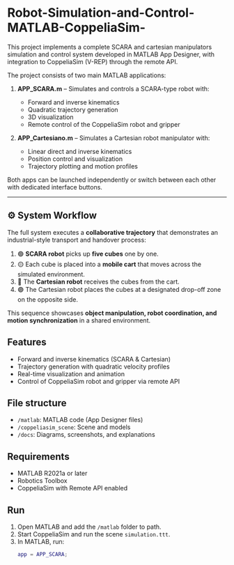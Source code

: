 # Robot-Simulation-and-Control-MATLAB-CoppeliaSim-

This project implements a complete SCARA and cartesian manipulators simulation and control system
developed in MATLAB App Designer, with integration to CoppeliaSim (V-REP)
through the remote API.

The project consists of two main MATLAB applications:

1. **APP_SCARA.m** – Simulates and controls a SCARA-type robot with:
   - Forward and inverse kinematics
   - Quadratic trajectory generation
   - 3D visualization
   - Remote control of the CoppeliaSim robot and gripper

2. **APP_Cartesiano.m** – Simulates a Cartesian robot manipulator with:
   - Linear direct and inverse kinematics
   - Position control and visualization
   - Trajectory plotting and motion profiles

Both apps can be launched independently or switch between each other with dedicated interface buttons.

---

## ⚙️ System Workflow

The full system executes a **collaborative trajectory** that demonstrates an industrial-style transport and handover process:

1. 🟢 **SCARA robot** picks up **five cubes** one by one.
2. 🟡 Each cube is placed into a **mobile cart** that moves across the simulated environment.
3. 🔵 The **Cartesian robot** receives the cubes from the cart.
4. 🟣 The Cartesian robot places the cubes at a designated drop-off zone on the opposite side.

This sequence showcases **object manipulation, robot coordination, and motion synchronization** in a shared environment.

## Features
- Forward and inverse kinematics (SCARA & Cartesian)
- Trajectory generation with quadratic velocity profiles
- Real-time visualization and animation
- Control of CoppeliaSim robot and gripper via remote API

## File structure
- `/matlab`: MATLAB code (App Designer files)
- `/coppeliasim_scene`: Scene and models
- `/docs`: Diagrams, screenshots, and explanations

## Requirements
- MATLAB R2021a or later
- Robotics Toolbox
- CoppeliaSim with Remote API enabled

## Run
1. Open MATLAB and add the `/matlab` folder to path.
2. Start CoppeliaSim and run the scene `simulation.ttt`.
3. In MATLAB, run:
   ```matlab
   app = APP_SCARA;
